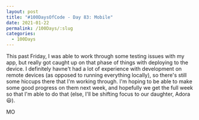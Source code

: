 ```yaml
---
layout: post
title: "#100DaysOfCode - Day 83: Mobile"
date: 2021-01-22
permalink: /100Days/:slug
categories: 
  - 100Days
---
```


This past Friday, I was able to work through some testing issues with my app, but really got caught up on that phase of things with deploying to the device. I definitely havne't had a lot of experience with development on remote devices (as opposed to running everything locally), so there's still some hiccups there that I'm working through. I'm hoping to be able to make some good progress on them next week, and hopefully we get the full week so that I'm able to do that (else, I'll be shifting focus to our daughter, Adora :smiley:). 

MO
